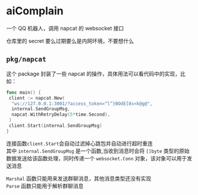 # aiComplain

一个 QQ 机器人，调用 napcat 的 websocket 接口

仓库里的 secret 要么过期要么是内网环境，不要想什么

## `pkg/napcat`

这个 package 封装了一些 napcat 的操作，具体用法可以看代码中的实现，比如：

```go
func main() {
 client := napcat.New(
  "ws://127.0.0.1:3001/?access_token=^l^}BOdE[8s<k@g@",
  internal.SendGroupMsg,
  napcat.WithRetryDelay(5*time.Second),
 )
 client.Start(internal.SendGroupMsg)
}
```

连接函数`client.Start`会自动过滤掉心跳包并自动进行超时重连  
其中 `internal.SendGroupMsg` 是一个函数,当收到消息时会将 `[]byte` 类型的原始数据发送给该函数处理，同时传递一个 `websocket.Conn` 对象，该对象可以用于发送消息  

`Marshal` 函数只能用来发送群聊消息，其他消息类型还没有实现  
`Parse` 函数只能用于解析群聊消息  
